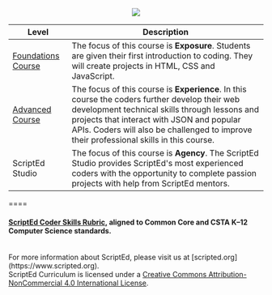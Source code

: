 <p align="center"> <img src="http://i.imgur.com/KxRicIt.png" ></p>

|Level|Description|
|----|----|
|[Foundations Course](foundations)| The focus of this course is **Exposure**. Students are given their first introduction to coding. They will create projects in HTML, CSS and JavaScript.|
|[Advanced Course](year2)| The focus of this course is **Experience**. In this course the coders further develop their web development technical skills through lessons and projects that interact with JSON and popular APIs. Coders will also be challenged to improve their professional skills in this course.|
|ScriptEd Studio| The focus of this course is **Agency**. The ScriptEd Studio provides ScriptEd's most experienced coders with the opportunity to complete passion projects with help from ScriptEd mentors.|

====

<h4><a href="LINK HERE"> ScriptEd Coder Skills Rubric,</a> aligned to Common Core and CSTA K–12 Computer Science standards.</h4>
<br>
For more information about ScriptEd, please visit us at [scripted.org](https://www.scripted.org). 
<br>
ScriptEd Curriculum is licensed under a <a rel="license" href="http://creativecommons.org/licenses/by-nc/4.0/">Creative Commons Attribution-NonCommercial 4.0 International License</a>. 
